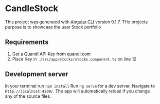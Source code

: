 # CandleStock

This project was generated with [Angular CLI](https://github.com/angular/angular-cli) version 9.1.7. THe projects purpose is to showcase the user Stock portfolio

## Requirements

1. Get a Quandl API Key from quandl.com
2. Place Key in `./src/app/stocks/stocks.component.ts` on line 12

## Development server

In your terminal run `npm install`
Run `ng serve` for a dev server. Navigate to `http://localhost:4200/`. The app will automatically reload if you change any of the source files.
